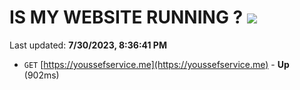 # IS MY WEBSITE RUNNING ? [![](https://img.shields.io/static/v1?label=Sponsor&message=%E2%9D%A4&logo=GitHub&color=%23fe8e86)](https://github.com/sponsors/<username>)

Last updated: **7/30/2023, 8:36:41 PM**

- `GET` [https://youssefservice.me](https://youssefservice.me) - **Up** (902ms)
